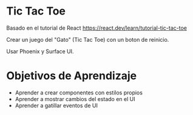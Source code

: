 # Tic Tac Toe

Basado en el tutorial de React https://react.dev/learn/tutorial-tic-tac-toe

Crear un juego del "Gato" (Tic Tac Toe) con un boton de reinicio.

Usar Phoenix y Surface UI.

# Objetivos de Aprendizaje

- Aprender a crear componentes con estilos propios
- Aprender a mostrar cambios del estado en el UI
- Aprender a gatillar eventos de UI
